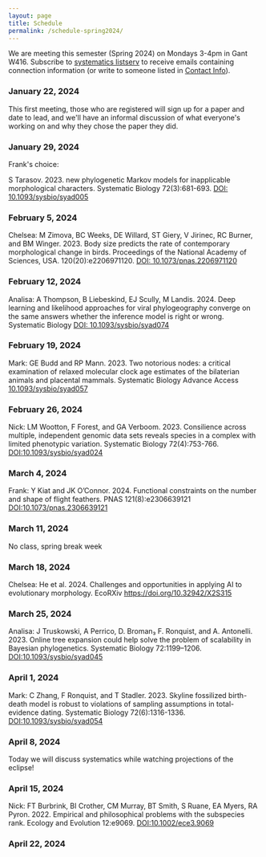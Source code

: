 ```yaml
---
layout: page
title: Schedule
permalink: /schedule-spring2024/
---
```


We are meeting this semester (Spring 2024) on Mondays 3-4pm in Gant W416. Subscribe to [systematics listserv](/systseminar/listserv/) to receive emails containing connection information (or write to someone listed in [Contact Info](/systseminar/contact-info/)).

### January 22, 2024

This first meeting, those who are registered will sign up for a paper and date to lead, and we'll have an informal discussion of what everyone's working on and why they chose the paper they did.

### January 29, 2024

Frank's choice: 

S Tarasov. 2023. new phylogenetic Markov models for inapplicable morphological characters. Systematic Biology 72(3):681-693. [DOI: 10.1093/sysbio/syad005](https://doi.org/10.1093/sysbio/syad005)

### February 5, 2024

Chelsea: M Zimova, BC Weeks, DE Willard, ST Giery, V Jirinec, RC Burner, and BM Winger. 2023. Body size predicts the rate of contemporary morphological change in birds. Proceedings of the National Academy of Sciences, USA. 120(20):e2206971120. [DOI: 10.1073/pnas.2206971120](https://doi.org/10.1073/pnas.2206971120)

### February 12, 2024

Analisa: A Thompson, B Liebeskind, EJ Scully, M Landis. 2024. Deep learning and likelihood approaches for viral phylogeography converge on the same answers whether the inference model is right or wrong. Systematic Biology [DOI: 10.1093/sysbio/syad074](https://doi.org/10.1093/sysbio/syad074)

### February 19, 2024

Mark: GE Budd and RP Mann. 2023. Two notorious nodes: a critical examination of relaxed molecular clock age
estimates of the bilaterian animals and placental mammals. Systematic Biology Advance Access [10.1093/sysbio/syad057](https://doi.org/10.1093/sysbio/syad057)

### February 26, 2024

Nick: LM Wootton, F Forest, and GA Verboom. 2023. Consilience across multiple, independent genomic data sets reveals species in a complex with limited phenotypic variation. Systematic Biology 72(4):753-766. [DOI:10.1093/sysbio/syad024](https://doi.org/10.1093/sysbio/syad024)

### March 4, 2024

Frank: Y Kiat and JK O’Connor. 2024. Functional constraints on the number and shape of flight feathers. PNAS 121(8):e2306639121 [DOI:10.1073/pnas.2306639121](https://doi.org/10.1073/pnas.2306639121)

### March 11, 2024

No class, spring break week

### March 18, 2024

Chelsea: He et al. 2024. Challenges and opportunities in applying AI to evolutionary morphology. EcoRXiv https://doi.org/10.32942/X2S315

### March 25, 2024

Analisa: J Truskowski, A Perrico, D. Broman₃ F. Ronquist, and A. Antonelli. 2023. Online tree expansion could help solve the problem of scalability in Bayesian phylogenetics. Systematic Biology 72:1199–1206. [DOI:10.1093/sysbio/syad045](https://doi.org/10.1093/sysbio/syad045)

### April 1, 2024

Mark: C Zhang, F Ronquist, and T Stadler. 2023. Skyline fossilized birth-death model is robust to violations of sampling assumptions in total-evidence dating. Systematic Biology 72(6):1316-1336. [DOI:10.1093/sysbio/syad054](https://doi.org/10.1093/sysbio/syad054)

### April 8, 2024

Today we will discuss systematics while watching projections of the eclipse!
 
### April 15, 2024

 
Nick: FT Burbrink, BI Crother, CM Murray, BT Smith, S Ruane, EA Myers, RA Pyron. 2022. Empirical and philosophical problems with the subspecies rank. Ecology and Evolution 12:e9069. [DOI:10.1002/ece3.9069](https://doi.org/10.1002/ece3.9069)

### April 22, 2024


